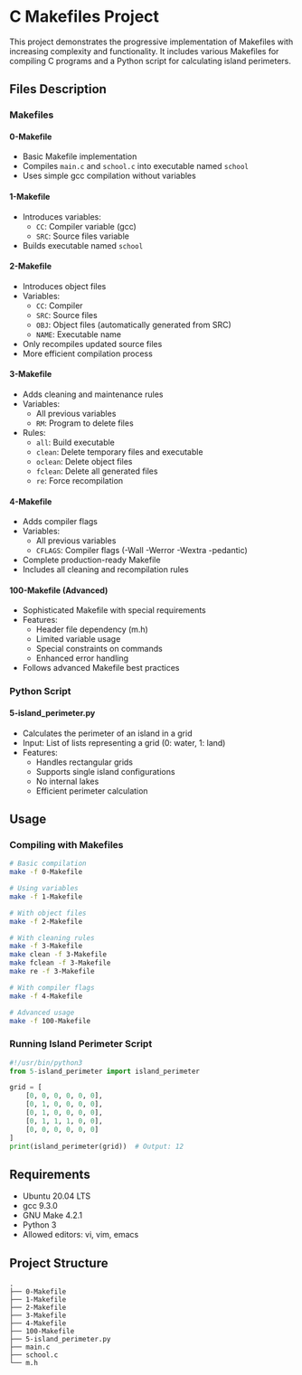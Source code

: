 # C Makefiles Project

This project demonstrates the progressive implementation of Makefiles with increasing complexity and functionality. It includes various Makefiles for compiling C programs and a Python script for calculating island perimeters.

## Files Description

### Makefiles

#### 0-Makefile
- Basic Makefile implementation
- Compiles `main.c` and `school.c` into executable named `school`
- Uses simple gcc compilation without variables

#### 1-Makefile
- Introduces variables:
  - `CC`: Compiler variable (gcc)
  - `SRC`: Source files variable
- Builds executable named `school`

#### 2-Makefile
- Introduces object files
- Variables:
  - `CC`: Compiler
  - `SRC`: Source files
  - `OBJ`: Object files (automatically generated from SRC)
  - `NAME`: Executable name
- Only recompiles updated source files
- More efficient compilation process

#### 3-Makefile
- Adds cleaning and maintenance rules
- Variables:
  - All previous variables
  - `RM`: Program to delete files
- Rules:
  - `all`: Build executable
  - `clean`: Delete temporary files and executable
  - `oclean`: Delete object files
  - `fclean`: Delete all generated files
  - `re`: Force recompilation

#### 4-Makefile
- Adds compiler flags
- Variables:
  - All previous variables
  - `CFLAGS`: Compiler flags (-Wall -Werror -Wextra -pedantic)
- Complete production-ready Makefile
- Includes all cleaning and recompilation rules

#### 100-Makefile (Advanced)
- Sophisticated Makefile with special requirements
- Features:
  - Header file dependency (m.h)
  - Limited variable usage
  - Special constraints on commands
  - Enhanced error handling
- Follows advanced Makefile best practices

### Python Script

#### 5-island_perimeter.py
- Calculates the perimeter of an island in a grid
- Input: List of lists representing a grid (0: water, 1: land)
- Features:
  - Handles rectangular grids
  - Supports single island configurations
  - No internal lakes
  - Efficient perimeter calculation

## Usage

### Compiling with Makefiles
```bash
# Basic compilation
make -f 0-Makefile

# Using variables
make -f 1-Makefile

# With object files
make -f 2-Makefile

# With cleaning rules
make -f 3-Makefile
make clean -f 3-Makefile
make fclean -f 3-Makefile
make re -f 3-Makefile

# With compiler flags
make -f 4-Makefile

# Advanced usage
make -f 100-Makefile
```

### Running Island Perimeter Script
```python
#!/usr/bin/python3
from 5-island_perimeter import island_perimeter

grid = [
    [0, 0, 0, 0, 0, 0],
    [0, 1, 0, 0, 0, 0],
    [0, 1, 0, 0, 0, 0],
    [0, 1, 1, 1, 0, 0],
    [0, 0, 0, 0, 0, 0]
]
print(island_perimeter(grid))  # Output: 12
```

## Requirements
- Ubuntu 20.04 LTS
- gcc 9.3.0
- GNU Make 4.2.1
- Python 3
- Allowed editors: vi, vim, emacs

## Project Structure
```
.
├── 0-Makefile
├── 1-Makefile
├── 2-Makefile
├── 3-Makefile
├── 4-Makefile
├── 100-Makefile
├── 5-island_perimeter.py
├── main.c
├── school.c
└── m.h
```